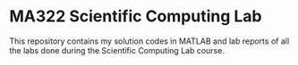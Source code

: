 # MA322 Scientific Computing Lab
This repository contains my solution codes in MATLAB and lab reports of all the labs done during the Scientific Computing Lab course.

